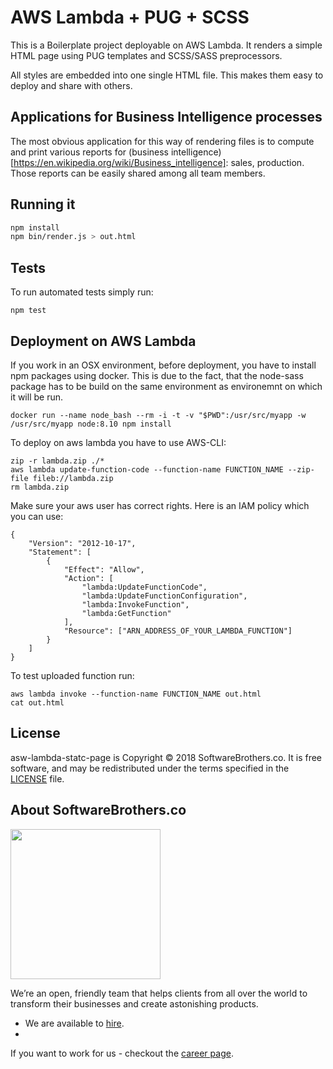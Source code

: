 # AWS Lambda + PUG + SCSS

This is a Boilerplate project deployable on AWS Lambda. It renders a simple HTML page using PUG templates and SCSS/SASS preprocessors.

All styles are embedded into one single HTML file. This makes them easy to deploy and share with others.

## Applications for Business Intelligence processes

The most obvious application for this way of rendering files is to compute and print various reports for (business intelligence)[https://en.wikipedia.org/wiki/Business_intelligence]: sales, production. Those reports can be easily shared among all team members.

## Running it

```bash
npm install
npm bin/render.js > out.html
```

## Tests

To run automated tests simply run:

```
npm test
```

## Deployment on AWS Lambda

If you work in an OSX environment, before deployment, you have to install npm packages using docker. This is due to the fact, that the node-sass package has to be build on the same environment as environemnt on which it will be run.

```
docker run --name node_bash --rm -i -t -v "$PWD":/usr/src/myapp -w /usr/src/myapp node:8.10 npm install
```

To deploy on aws lambda you have to use AWS-CLI:

```
zip -r lambda.zip ./*
aws lambda update-function-code --function-name FUNCTION_NAME --zip-file fileb://lambda.zip
rm lambda.zip
```

Make sure your aws user has correct rights. Here is an IAM policy which you can use:

```
{
    "Version": "2012-10-17",
    "Statement": [
        {
            "Effect": "Allow",
            "Action": [
                "lambda:UpdateFunctionCode",
                "lambda:UpdateFunctionConfiguration", 
                "lambda:InvokeFunction",
                "lambda:GetFunction"
            ],
            "Resource": ["ARN_ADDRESS_OF_YOUR_LAMBDA_FUNCTION"]
        }
    ]
}

```

To test uploaded function run:

```
aws lambda invoke --function-name FUNCTION_NAME out.html
cat out.html
```

## License

asw-lambda-statc-page is Copyright © 2018 SoftwareBrothers.co. It is free software, and may be redistributed under the terms specified in the [LICENSE](LICENSE) file.

## About SoftwareBrothers.co

<img src="https://softwarebrothers.co/assets/images/software-brothers-logo-full.svg" width=240>


We’re an open, friendly team that helps clients from all over the world to transform their businesses and create astonishing products.

* We are available to [hire](https://softwarebrothers.co/contact).
* 
If you want to work for us - checkout the [career page](https://softwarebrothers.co/career).
